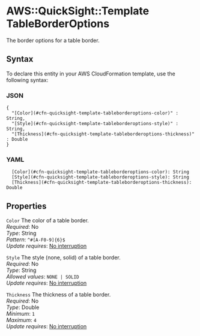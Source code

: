 # AWS::QuickSight::Template TableBorderOptions<a name="aws-properties-quicksight-template-tableborderoptions"></a>

The border options for a table border\.

## Syntax<a name="aws-properties-quicksight-template-tableborderoptions-syntax"></a>

To declare this entity in your AWS CloudFormation template, use the following syntax:

### JSON<a name="aws-properties-quicksight-template-tableborderoptions-syntax.json"></a>

```
{
  "[Color](#cfn-quicksight-template-tableborderoptions-color)" : String,
  "[Style](#cfn-quicksight-template-tableborderoptions-style)" : String,
  "[Thickness](#cfn-quicksight-template-tableborderoptions-thickness)" : Double
}
```

### YAML<a name="aws-properties-quicksight-template-tableborderoptions-syntax.yaml"></a>

```
  [Color](#cfn-quicksight-template-tableborderoptions-color): String
  [Style](#cfn-quicksight-template-tableborderoptions-style): String
  [Thickness](#cfn-quicksight-template-tableborderoptions-thickness): Double
```

## Properties<a name="aws-properties-quicksight-template-tableborderoptions-properties"></a>

`Color`  <a name="cfn-quicksight-template-tableborderoptions-color"></a>
The color of a table border\.  
*Required*: No  
*Type*: String  
*Pattern*: `^#[A-F0-9]{6}$`  
*Update requires*: [No interruption](https://docs.aws.amazon.com/AWSCloudFormation/latest/UserGuide/using-cfn-updating-stacks-update-behaviors.html#update-no-interrupt)

`Style`  <a name="cfn-quicksight-template-tableborderoptions-style"></a>
The style \(none, solid\) of a table border\.  
*Required*: No  
*Type*: String  
*Allowed values*: `NONE | SOLID`  
*Update requires*: [No interruption](https://docs.aws.amazon.com/AWSCloudFormation/latest/UserGuide/using-cfn-updating-stacks-update-behaviors.html#update-no-interrupt)

`Thickness`  <a name="cfn-quicksight-template-tableborderoptions-thickness"></a>
The thickness of a table border\.  
*Required*: No  
*Type*: Double  
*Minimum*: `1`  
*Maximum*: `4`  
*Update requires*: [No interruption](https://docs.aws.amazon.com/AWSCloudFormation/latest/UserGuide/using-cfn-updating-stacks-update-behaviors.html#update-no-interrupt)